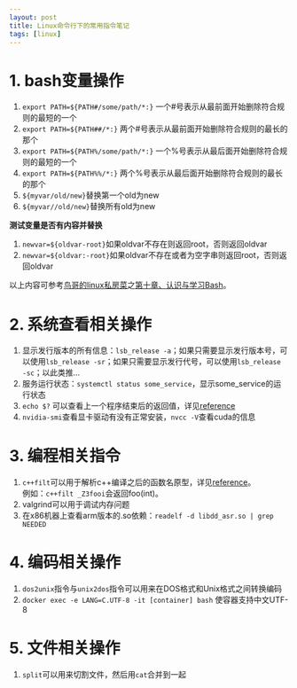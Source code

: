 ```yaml
---
layout: post
title: Linux命令行下的常用指令笔记
tags: [linux]
---
```


# 1. bash变量操作

1. `export PATH=${PATH#/some/path/*:}` 一个#号表示从最前面开始删除符合规则的最短的一个
2. `export PATH=${PATH##/*:}` 两个#号表示从最前面开始删除符合规则的最长的那个
3. `export PATH=${PATH%/some/path/*:}` 一个%号表示从最后面开始删除符合规则的最短的一个
4. `export PATH=${PATH%%/*:}` 两个%号表示从最后面开始删除符合规则的最长的那个
5. `${myvar/old/new}`替换第一个old为new
6. `${myvar//old/new}`替换所有old为new

**测试变量是否有内容并替换**

1. `newvar=${oldvar-root}`如果oldvar不存在则返回root，否则返回oldvar
2. `newvar=${oldvar:-root}`如果oldvar不存在或者为空字串则返回root，否则返回oldvar

以上内容可参考[鸟哥的linux私房菜](https://linux.vbird.org/)之[第十章、认识与学习Bash](https://linux.vbird.org/linux_basic/centos7/0320bash.php)。

# 2. 系统查看相关操作

1. 显示发行版本的所有信息：`lsb_release -a`；如果只需要显示发行版本号，可以使用`lsb_release -sr`；如果只需要显示发行代号，可以使用`lsb_release -sc`；以此类推...
2. 服务运行状态：`systemctl status some_service`，显示some_service的运行状态
3. `echo $?` 可以查看上一个程序结束后的返回值，详见[reference](https://superuser.com/questions/245048/how-to-check-for-program-exit-code-in-linux)
4. `nvidia-smi`查看显卡驱动有没有正常安装，`nvcc -V`查看cuda的信息

# 3. 编程相关指令

1. `c++filt`可以用于解析c++编译之后的函数名原型，详见[reference](https://blog.csdn.net/u013525455/article/details/78180614)。<br>
例如：`c++filt _Z3fooi`会返回foo(int)。
2. valgrind可以用于调试内存问题
3. 在x86机器上查看arm版本的.so依赖：`readelf -d libdd_asr.so | grep NEEDED`

# 4. 编码相关操作

1. `dos2unix`指令与`unix2dos`指令可以用来在DOS格式和Unix格式之间转换编码
2. `docker exec -e LANG=C.UTF-8 -it [container] bash` 使容器支持中文UTF-8

# 5. 文件相关操作

1. `split`可以用来切割文件，然后用`cat`合并到一起
